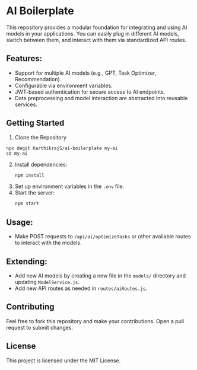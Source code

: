 # AI Boilerplate

This repository provides a modular foundation for integrating and using AI models in your applications. You can easily plug in different AI models, switch between them, and interact with them via standardized API routes.

## Features:
- Support for multiple AI models (e.g., GPT, Task Optimizer, Recommendation).
- Configurable via environment variables.
- JWT-based authentication for secure access to AI endpoints.
- Data preprocessing and model interaction are abstracted into reusable services.

## Getting Started
1. Clone the Repository
```
npx degit KarthikrajS/ai-boilerplate my-ai
cd my-ai
```

2. Install dependencies:
    ```bash
    npm install
    ```
3. Set up environment variables in the `.env` file.
4. Start the server:
    ```bash
    npm start
    ```

## Usage:
- Make POST requests to `/api/ai/optimizeTasks` or other available routes to interact with the models.

## Extending:
- Add new AI models by creating a new file in the `models/` directory and updating `ModelService.js`.
- Add new API routes as needed in `routes/aiRoutes.js`.


## Contributing
Feel free to fork this repository and make your contributions. Open a pull request to submit changes.

## License
This project is licensed under the MIT License.

